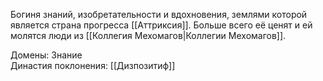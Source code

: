 Богиня знаний, изобретательности и вдохновения, землями которой является страна прогресса [[Аттриксия]]. Больше всего её ценят и ей молятся люди из [[Коллегия Мехомагов|Коллегии Мехомагов]].<br>

Домены: Знание<br>
Династия поклонения: [[Дизпозитиф]]<br>